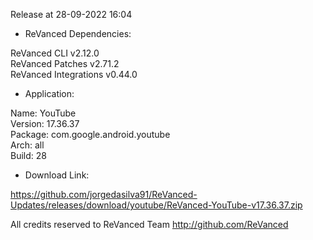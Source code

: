Release at 28-09-2022 16:04
  
- ReVanced Dependencies:
  
ReVanced CLI v2.12.0  
ReVanced Patches v2.71.2  
ReVanced Integrations v0.44.0  

- Application:
  
Name: YouTube  
Version: 17.36.37  
Package: com.google.android.youtube  
Arch: all  
Build: 28  

- Download Link:
  
https://github.com/jorgedasilva91/ReVanced-Updates/releases/download/youtube/ReVanced-YouTube-v17.36.37.zip  

All credits reserved to ReVanced Team
http://github.com/ReVanced  
